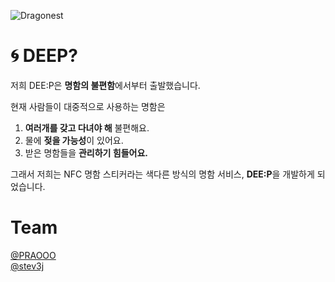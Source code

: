 ![Dragonest](https://github.com/Project-DEE-P/DEEP-Android/assets/103572569/072473e2-f61b-473e-a7ed-67e7a4855ea9)

# 🌀 DEEP?

저희 DEE:P은 **명함의 불편함**에서부터 출발했습니다.

현재 사람들이 대중적으로 사용하는 명함은

1. **여러개를 갖고 다녀야 해** 불편해요.
2. 물에 **젖을 가능성**이 있어요.
3. 받은 명함들을 **관리하기 힘들어요.**

그래서 저희는 NFC 명함 스티커라는 색다른 방식의 명함 서비스, **DEE:P**을 개발하게 되었습니다.

# Team
[@PRAOOO](https://github.com/PARAOOO)</br>
[@stev3j](https://www.notion.so/stev3j/845cb047a86443e9847078b25a54f204)
